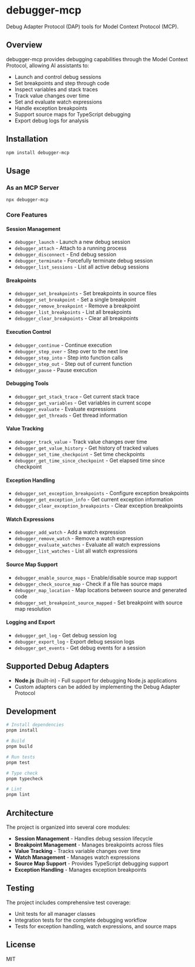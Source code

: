 # debugger-mcp

Debug Adapter Protocol (DAP) tools for Model Context Protocol (MCP).

## Overview

debugger-mcp provides debugging capabilities through the Model Context Protocol, allowing AI assistants to:
- Launch and control debug sessions
- Set breakpoints and step through code
- Inspect variables and stack traces
- Track value changes over time
- Set and evaluate watch expressions
- Handle exception breakpoints
- Support source maps for TypeScript debugging
- Export debug logs for analysis

## Installation

```bash
npm install debugger-mcp
```

## Usage

### As an MCP Server

```bash
npx debugger-mcp
```

### Core Features

#### Session Management
- `debugger_launch` - Launch a new debug session
- `debugger_attach` - Attach to a running process
- `debugger_disconnect` - End debug session
- `debugger_terminate` - Forcefully terminate debug session
- `debugger_list_sessions` - List all active debug sessions

#### Breakpoints
- `debugger_set_breakpoints` - Set breakpoints in source files
- `debugger_set_breakpoint` - Set a single breakpoint
- `debugger_remove_breakpoint` - Remove a breakpoint
- `debugger_list_breakpoints` - List all breakpoints
- `debugger_clear_breakpoints` - Clear all breakpoints

#### Execution Control
- `debugger_continue` - Continue execution
- `debugger_step_over` - Step over to the next line
- `debugger_step_into` - Step into function calls
- `debugger_step_out` - Step out of current function
- `debugger_pause` - Pause execution

#### Debugging Tools
- `debugger_get_stack_trace` - Get current stack trace
- `debugger_get_variables` - Get variables in current scope
- `debugger_evaluate` - Evaluate expressions
- `debugger_get_threads` - Get thread information

#### Value Tracking
- `debugger_track_value` - Track value changes over time
- `debugger_get_value_history` - Get history of tracked values
- `debugger_set_time_checkpoint` - Set time checkpoints
- `debugger_get_time_since_checkpoint` - Get elapsed time since checkpoint

#### Exception Handling
- `debugger_set_exception_breakpoints` - Configure exception breakpoints
- `debugger_get_exception_info` - Get current exception information
- `debugger_clear_exception_breakpoints` - Clear exception breakpoints

#### Watch Expressions
- `debugger_add_watch` - Add a watch expression
- `debugger_remove_watch` - Remove a watch expression
- `debugger_evaluate_watches` - Evaluate all watch expressions
- `debugger_list_watches` - List all watch expressions

#### Source Map Support
- `debugger_enable_source_maps` - Enable/disable source map support
- `debugger_check_source_map` - Check if a file has source maps
- `debugger_map_location` - Map locations between source and generated code
- `debugger_set_breakpoint_source_mapped` - Set breakpoint with source map resolution

#### Logging and Export
- `debugger_get_log` - Get debug session log
- `debugger_export_log` - Export debug session logs
- `debugger_get_events` - Get debug events for a session

## Supported Debug Adapters

- **Node.js** (built-in) - Full support for debugging Node.js applications
- Custom adapters can be added by implementing the Debug Adapter Protocol

## Development

```bash
# Install dependencies
pnpm install

# Build
pnpm build

# Run tests
pnpm test

# Type check
pnpm typecheck

# Lint
pnpm lint
```

## Architecture

The project is organized into several core modules:

- **Session Management** - Handles debug session lifecycle
- **Breakpoint Management** - Manages breakpoints across files
- **Value Tracking** - Tracks variable changes over time
- **Watch Management** - Manages watch expressions
- **Source Map Support** - Provides TypeScript debugging support
- **Exception Handling** - Manages exception breakpoints

## Testing

The project includes comprehensive test coverage:
- Unit tests for all manager classes
- Integration tests for the complete debugging workflow
- Tests for exception handling, watch expressions, and source maps

## License

MIT